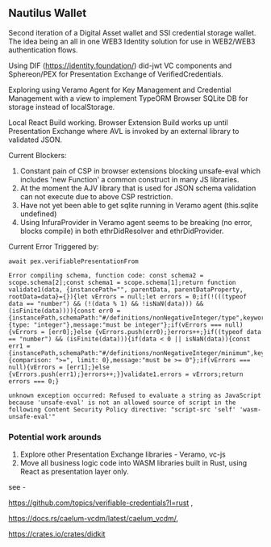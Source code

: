 ## Nautilus Wallet

Second iteration of a Digital Asset wallet and SSI credential storage wallet.
The idea being an all in one WEB3 Identity solution for use in WEB2/WEB3 authentication flows.

Using DIF (https://identity.foundation/) did-jwt VC components and Sphereon/PEX for Presentation Exchange of VerifiedCredentials.

Exploring using Veramo Agent for Key Management and Credential Management with a view to implement TypeORM Browser SQLite DB for storage instead of localStorage.

Local React Build working.
Browser Extension Build works up until Presentation Exchange where AVL is invoked by an external library to validated JSON.


Current Blockers:
1. Constant pain of CSP in browser extensions blocking unsafe-eval which includes 'new Function' a common construct in many JS libraries. 
2. At the moment the AJV library that is used for JSON schema validation can not execute due to above CSP restriction.
3. Have not yet been able to get sqlite running in Veramo agent (this.sqlite undefined)
4. Using InfuraProvider in Veramo agent seems to be breaking (no error, blocks compile) in both ethrDidResolver and ethrDidProvider.


Current Error Triggered by:

`await pex.verifiablePresentationFrom`

```
Error compiling schema, function code: const schema2 = scope.schema[2];const schema1 = scope.schema[1];return function validate1(data, {instancePath="", parentData, parentDataProperty, rootData=data}={}){let vErrors = null;let errors = 0;if(!(((typeof data == "number") && (!(data % 1) && !isNaN(data))) && (isFinite(data)))){const err0 = {instancePath,schemaPath:"#/definitions/nonNegativeInteger/type",keyword:"type",params:{type: "integer"},message:"must be integer"};if(vErrors === null){vErrors = [err0];}else {vErrors.push(err0);}errors++;}if((typeof data == "number") && (isFinite(data))){if(data < 0 || isNaN(data)){const err1 = {instancePath,schemaPath:"#/definitions/nonNegativeInteger/minimum",keyword:"minimum",params:{comparison: ">=", limit: 0},message:"must be >= 0"};if(vErrors === null){vErrors = [err1];}else {vErrors.push(err1);}errors++;}}validate1.errors = vErrors;return errors === 0;}
```
```
unknown exception occurred: Refused to evaluate a string as JavaScript because 'unsafe-eval' is not an allowed source of script in the following Content Security Policy directive: "script-src 'self' 'wasm-unsafe-eval'"
```


### Potential work arounds
1. Explore other Presentation Exchange libraries - Veramo, vc-js
2. Move all business logic code into WASM libraries built in Rust, using React as presentation layer only.

see - 

https://github.com/topics/verifiable-credentials?l=rust , 

https://docs.rs/caelum-vcdm/latest/caelum_vcdm/, 

https://crates.io/crates/didkit